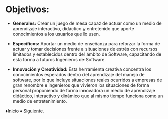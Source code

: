 # Objetivos:

* **Generales:** Crear un juego de mesa capaz de actuar como un medio de aprendizaje interactivo, didáctico y entretenido que aporte conocimientos a los usuarios que lo usen.

* **Específicos:** Aportar un medio de enseñanza para reforzar la forma de actuar y tomar decisiones frente a situaciones de estrés con recursos limitados y establecidos dentro del ámbito de Software, capacitando de esta forma a futuros Ingenieros de Software.

 * **Innovación y Creatividad:** Esta herramienta creativa concentra los conocimientos esperados dentro del aprendizaje del manejo de software, por lo que incluye situaciones reales ocurridos a empresas de gran renombre e ingenieros que vivieron los situaciones de forma personal proponiendo de forma innovadora un medio de aprendizaje didáctico, interactivo y dinámico que al mismo tiempo funciona como un medio de entretenimiento.
 
 ♦[Inicio](https://github.com/Edwin-Lines/Proyecto-And-Then...- "Inicio") ♦ [Siguiente](https://github.com/Edwin-Lines/Proyecto-And-Then...-/blob/main/Documentaci%C3%B3n/2.%20Cronograma.md "Cronograma").
